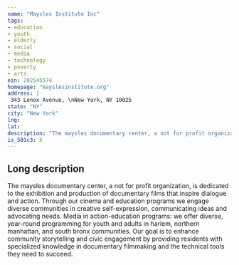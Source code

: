 ```yaml
---
name: "Maysles Institute Inc"
tags:
- education
- youth
- elderly
- social
- media
- technology
- poverty
- arts
ein: 202545574
homepage: "mayslesinstitute.org"
address: |
 343 Lenox Avenue, \nNew York, NY 10025
state: "NY"
city: "New York"
lng: 
lat: 
description: "The maysles documentary center, a not for profit organization, is dedicated to the exhibition and production of documentary films that inspire dialogue and action. Through our cinema and education programs we engage diverse communities in creative self-expression, communicating ideas and advocating needs. "
is_501c3: X
---
```


## Long description

The maysles documentary center, a not for profit organization, is dedicated to the exhibition and production of documentary films that inspire dialogue and action. Through our cinema and education programs we engage diverse communities in creative self-expression, communicating ideas and advocating needs. Media in action-education programs: we offer diverse, year-round programming for youth and adults in harlem, northern manhattan, and south bronx communities. Our goal is to enhance community storytelling and civic engagement by providing residents with specialized knowledge in documentary filmmaking and the technical tools they need to succeed. 
